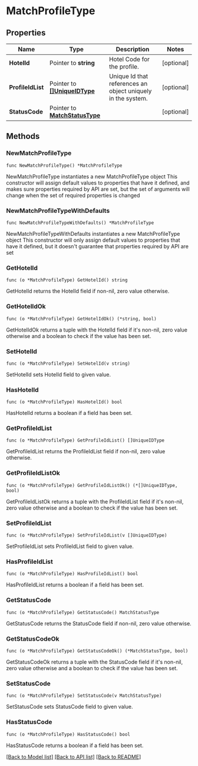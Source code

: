 # MatchProfileType

## Properties

Name | Type | Description | Notes
------------ | ------------- | ------------- | -------------
**HotelId** | Pointer to **string** | Hotel Code for the profile. | [optional] 
**ProfileIdList** | Pointer to [**[]UniqueIDType**](UniqueIDType.md) | Unique Id that references an object uniquely in the system. | [optional] 
**StatusCode** | Pointer to [**MatchStatusType**](MatchStatusType.md) |  | [optional] 

## Methods

### NewMatchProfileType

`func NewMatchProfileType() *MatchProfileType`

NewMatchProfileType instantiates a new MatchProfileType object
This constructor will assign default values to properties that have it defined,
and makes sure properties required by API are set, but the set of arguments
will change when the set of required properties is changed

### NewMatchProfileTypeWithDefaults

`func NewMatchProfileTypeWithDefaults() *MatchProfileType`

NewMatchProfileTypeWithDefaults instantiates a new MatchProfileType object
This constructor will only assign default values to properties that have it defined,
but it doesn't guarantee that properties required by API are set

### GetHotelId

`func (o *MatchProfileType) GetHotelId() string`

GetHotelId returns the HotelId field if non-nil, zero value otherwise.

### GetHotelIdOk

`func (o *MatchProfileType) GetHotelIdOk() (*string, bool)`

GetHotelIdOk returns a tuple with the HotelId field if it's non-nil, zero value otherwise
and a boolean to check if the value has been set.

### SetHotelId

`func (o *MatchProfileType) SetHotelId(v string)`

SetHotelId sets HotelId field to given value.

### HasHotelId

`func (o *MatchProfileType) HasHotelId() bool`

HasHotelId returns a boolean if a field has been set.

### GetProfileIdList

`func (o *MatchProfileType) GetProfileIdList() []UniqueIDType`

GetProfileIdList returns the ProfileIdList field if non-nil, zero value otherwise.

### GetProfileIdListOk

`func (o *MatchProfileType) GetProfileIdListOk() (*[]UniqueIDType, bool)`

GetProfileIdListOk returns a tuple with the ProfileIdList field if it's non-nil, zero value otherwise
and a boolean to check if the value has been set.

### SetProfileIdList

`func (o *MatchProfileType) SetProfileIdList(v []UniqueIDType)`

SetProfileIdList sets ProfileIdList field to given value.

### HasProfileIdList

`func (o *MatchProfileType) HasProfileIdList() bool`

HasProfileIdList returns a boolean if a field has been set.

### GetStatusCode

`func (o *MatchProfileType) GetStatusCode() MatchStatusType`

GetStatusCode returns the StatusCode field if non-nil, zero value otherwise.

### GetStatusCodeOk

`func (o *MatchProfileType) GetStatusCodeOk() (*MatchStatusType, bool)`

GetStatusCodeOk returns a tuple with the StatusCode field if it's non-nil, zero value otherwise
and a boolean to check if the value has been set.

### SetStatusCode

`func (o *MatchProfileType) SetStatusCode(v MatchStatusType)`

SetStatusCode sets StatusCode field to given value.

### HasStatusCode

`func (o *MatchProfileType) HasStatusCode() bool`

HasStatusCode returns a boolean if a field has been set.


[[Back to Model list]](../README.md#documentation-for-models) [[Back to API list]](../README.md#documentation-for-api-endpoints) [[Back to README]](../README.md)


